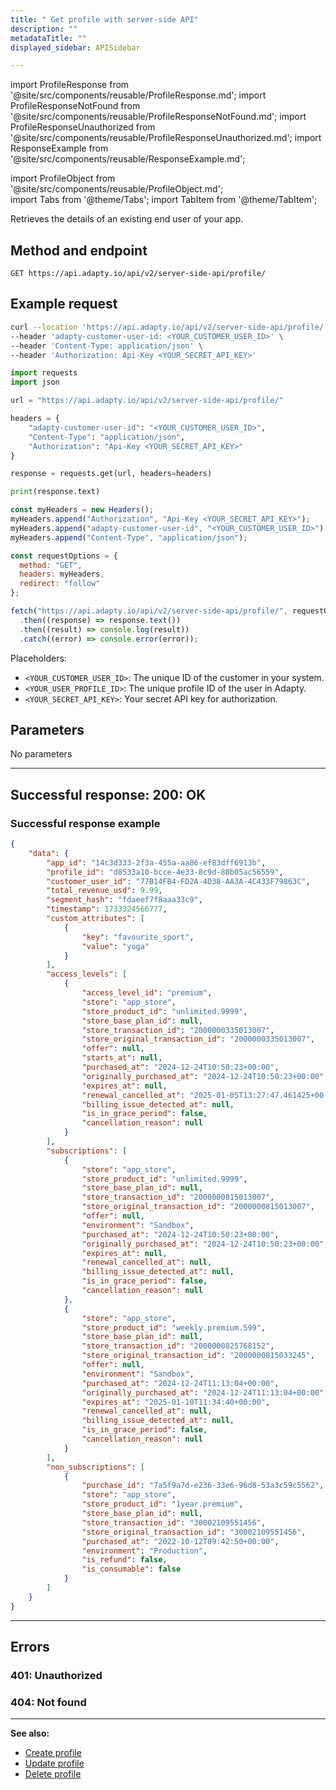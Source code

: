 ```yaml
---
title: " Get profile with server-side API"
description: ""
metadataTitle: ""
displayed_sidebar: APISidebar

---
```


import ProfileResponse from '@site/src/components/reusable/ProfileResponse.md';
import ProfileResponseNotFound from '@site/src/components/reusable/ProfileResponseNotFound.md';
import ProfileResponseUnauthorized from '@site/src/components/reusable/ProfileResponseUnauthorized.md';
import ResponseExample from '@site/src/components/reusable/ResponseExample.md';

import ProfileObject from '@site/src/components/reusable/ProfileObject.md';  
import Tabs from '@theme/Tabs'; 
import TabItem from '@theme/TabItem'; 

Retrieves the details of an existing end user of your app.

## Method and endpoint

```http
GET https://api.adapty.io/api/v2/server-side-api/profile/
```

## Example request

<Tabs groupId="api-lang" queryString> 

<TabItem value="curl" label="cURL" default> 

```bash showLineNumbers
curl --location 'https://api.adapty.io/api/v2/server-side-api/profile/' \
--header 'adapty-customer-user-id: <YOUR_CUSTOMER_USER_ID>' \
--header 'Content-Type: application/json' \
--header 'Authorization: Api-Key <YOUR_SECRET_API_KEY>'
```

</TabItem> 

<TabItem value="python" label="Python" default> 

```python showLineNumbers
import requests
import json

url = "https://api.adapty.io/api/v2/server-side-api/profile/"

headers = {
    "adapty-customer-user-id": "<YOUR_CUSTOMER_USER_ID>",
    "Content-Type": "application/json",
    "Authorization": "Api-Key <YOUR_SECRET_API_KEY>"
}

response = requests.get(url, headers=headers)

print(response.text)
```

</TabItem> 

<TabItem value="js" label="JavaScript" default> 

```javascript showLineNumbers
const myHeaders = new Headers();
myHeaders.append("Authorization", "Api-Key <YOUR_SECRET_API_KEY>");
myHeaders.append("adapty-customer-user-id", "<YOUR_CUSTOMER_USER_ID>");
myHeaders.append("Content-Type", "application/json");

const requestOptions = {
  method: "GET",
  headers: myHeaders,
  redirect: "follow"
};

fetch("https://api.adapty.io/api/v2/server-side-api/profile/", requestOptions)
  .then((response) => response.text())
  .then((result) => console.log(result))
  .catch((error) => console.error(error));
```

</TabItem> 

</Tabs>

Placeholders: 

- `<YOUR_CUSTOMER_USER_ID>`: The unique ID of the customer in your system.
- `<YOUR_USER_PROFILE_ID>`: The unique profile ID of the user in Adapty. 
- `<YOUR_SECRET_API_KEY>`: Your secret API key for authorization.

## Parameters

No parameters

---

## Successful response: 200: OK

<ProfileResponse />	

### Successful response example

```json showLineNumbers
{
    "data": {
        "app_id": "14c3d333-2f3a-455a-aa86-ef83dff6913b",
        "profile_id": "d8533a10-bcce-4e33-8c9d-88b05ac56559",
        "customer_user_id": "77B14FB4-FD2A-4D38-AA3A-4C433F79863C",
        "total_revenue_usd": 9.99,
        "segment_hash": "fdaeef7f8aaa33c9",
        "timestamp": 1733324566777,
        "custom_attributes": [
            {
                "key": "favourite_sport",
                "value": "yoga"
            }
        ],
        "access_levels": [
            {
                "access_level_id": "premium",
                "store": "app_store",
                "store_product_id": "unlimited.9999",
                "store_base_plan_id": null,
                "store_transaction_id": "2000000335013007",
                "store_original_transaction_id": "2000000335013007",
                "offer": null,
                "starts_at": null,
                "purchased_at": "2024-12-24T10:50:23+00:00",
                "originally_purchased_at": "2024-12-24T10:50:23+00:00",
                "expires_at": null,
                "renewal_cancelled_at": "2025-01-05T13:27:47.461425+00:00",
                "billing_issue_detected_at": null,
                "is_in_grace_period": false,
                "cancellation_reason": null
            }
        ],
        "subscriptions": [
            {
                "store": "app_store",
                "store_product_id": "unlimited.9999",
                "store_base_plan_id": null,
                "store_transaction_id": "2000000815013007",
                "store_original_transaction_id": "2000000815013007",
                "offer": null,
                "environment": "Sandbox",
                "purchased_at": "2024-12-24T10:50:23+00:00",
                "originally_purchased_at": "2024-12-24T10:50:23+00:00",
                "expires_at": null,
                "renewal_cancelled_at": null,
                "billing_issue_detected_at": null,
                "is_in_grace_period": false,
                "cancellation_reason": null
            },
            {
                "store": "app_store",
                "store_product_id": "weekly.premium.599",
                "store_base_plan_id": null,
                "store_transaction_id": "2000000825768152",
                "store_original_transaction_id": "2000000815033245",
                "offer": null,
                "environment": "Sandbox",
                "purchased_at": "2024-12-24T11:13:04+00:00",
                "originally_purchased_at": "2024-12-24T11:13:04+00:00",
                "expires_at": "2025-01-10T11:34:40+00:00",
                "renewal_cancelled_at": null,
                "billing_issue_detected_at": null,
                "is_in_grace_period": false,
                "cancellation_reason": null
            }
        ],
        "non_subscriptions": [
            {
                "purchase_id": "7a5f9a7d-e236-33e6-96d8-53a3c59c5562",
                "store": "app_store",
                "store_product_id": "1year.premium",
                "store_base_plan_id": null,
                "store_transaction_id": "30002109551456",
                "store_original_transaction_id": "30002109551456",
                "purchased_at": "2022-10-12T09:42:50+00:00",
                "environment": "Production",
                "is_refund": false,
                "is_consumable": false
            }
        ]
    }
}
```

<!--- <ResponseExample />   --->

---

## Errors

### 401: Unauthorized

<ProfileResponseUnauthorized /> 

### 404: Not found

<ProfileResponseNotFound />  



------

**See also:**

- [Create profile](ss-create-profile)
- [Update profile](ss-update-profile)
- [Delete profile](ss-delete-profile)
